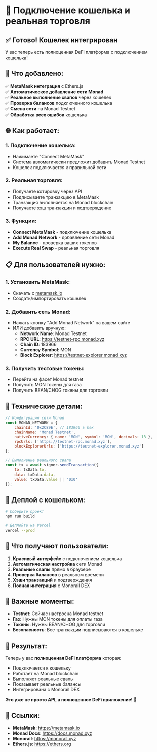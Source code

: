 # 🦊 Подключение кошелька и реальная торговля

## ✅ Готово! Кошелек интегрирован

У вас теперь есть полноценная DeFi платформа с подключением кошелька!

## 🚀 Что добавлено:

✅ **MetaMask интеграция** с Ethers.js  
✅ **Автоматическое добавление сети Monad**  
✅ **Реальное выполнение свапов** через кошелек  
✅ **Проверка балансов** подключенного кошелька  
✅ **Смена сети** на Monad Testnet  
✅ **Обработка всех ошибок** кошелька  

## 🌐 Как работает:

### 1. Подключение кошелька:
- Нажимаете "Connect MetaMask"
- Система автоматически предложит добавить Monad Testnet
- Кошелек подключается к правильной сети

### 2. Реальная торговля:
- Получаете котировку через API
- Подписываете транзакцию в MetaMask
- Транзакция выполняется на Monad blockchain
- Получаете хэш транзакции и подтверждение

### 3. Функции:
- **Connect MetaMask** - подключение кошелька
- **Add Monad Network** - добавление сети Monad
- **My Balance** - проверка ваших токенов  
- **Execute Real Swap** - реальная торговля

## 📋 Для пользователей нужно:

### 1. Установить MetaMask:
- Скачать с [metamask.io](https://metamask.io)
- Создать/импортировать кошелек

### 2. Добавить сеть Monad:
- Нажать кнопку "Add Monad Network" на вашем сайте
- ИЛИ добавить вручную:
  - **Network Name**: Monad Testnet
  - **RPC URL**: https://testnet-rpc.monad.xyz
  - **Chain ID**: 183966
  - **Currency Symbol**: MON
  - **Block Explorer**: https://testnet-explorer.monad.xyz

### 3. Получить тестовые токены:
- Перейти на фасет Monad testnet
- Получить MON токены для газа
- Получить BEAN/CHOG токены для торговли

## 🔧 Технические детали:

```javascript
// Конфигурация сети Monad
const MONAD_NETWORK = {
    chainId: '0x2C89E', // 183966 в hex
    chainName: 'Monad Testnet',
    nativeCurrency: { name: 'MON', symbol: 'MON', decimals: 18 },
    rpcUrls: ['https://testnet-rpc.monad.xyz'],
    blockExplorerUrls: ['https://testnet-explorer.monad.xyz']
};

// Выполнение реального свапа
const tx = await signer.sendTransaction({
    to: txData.to,
    data: txData.data, 
    value: txData.value || '0x0'
});
```

## 🎯 Деплой с кошельком:

```bash
# Соберите проект
npm run build

# Деплойте на Vercel
vercel --prod
```

## 🌟 Что получают пользователи:

1. **Красивый интерфейс** с подключением кошелька
2. **Автоматическая настройка** сети Monad  
3. **Реальные свапы** прямо в браузере
4. **Проверка балансов** в реальном времени
5. **Хэши транзакций** и подтверждения
6. **Полная интеграция** с Monorail DEX

## 🚨 Важные моменты:

- **Testnet**: Сейчас настроена Monad testnet
- **Газ**: Нужны MON токены для оплаты газа
- **Токены**: Нужны BEAN/CHOG для торговли
- **Безопасность**: Все транзакции подписываются в кошельке

## 🎉 Результат:

Теперь у вас **полноценная DeFi платформа** которая:
- Подключается к кошельку
- Работает на Monad blockchain  
- Выполняет реальные свапы
- Показывает реальные балансы
- Интегрирована с Monorail DEX

**Это уже не просто API, а полноценное DeFi приложение!** 🚀

## 🔗 Ссылки:

- **MetaMask**: https://metamask.io
- **Monad Docs**: https://docs.monad.xyz
- **Monorail**: https://monorail.xyz
- **Ethers.js**: https://ethers.org